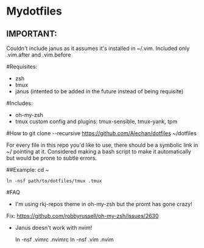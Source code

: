 # Mydotfiles
## IMPORTANT:
Couldn't include janus as it assumes it's installed in ~/.vim. Included
only .vim.after and .vim.before

#Requisites:
- zsh
- tmux
- janus (intented to be added in the future instead of being requisite)

#Includes:
- oh-my-zsh
- tmux custom config and plugins: tmux-sensible, tmux-yank, tpm

#How to
    git clone --recursive https://github.com/Alechan/dotfiles ~/dotfiles

For every file in this repo you'd like to use, there should be a
symbolic link in ~/ pointing at it. Considered making a bash script to
make it automatically but would be prone to subtle errors.

##Example:
    cd ~

    ln -nsf path/to/dotfiles/tmux .tmux

#FAQ
- I'm using rkj-repos theme in oh-my-zsh but the promt has gone crazy!

Fix: https://github.com/robbyrussell/oh-my-zsh/issues/2630

- Janus doesn't work with nvim!

    ln -nsf .vimrc .nvimrc
    ln -nsf .vim .nvim


